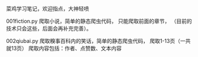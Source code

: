 菜鸡学习笔记，欢迎指点，大神轻喷


001fiction.py
爬取小说，简单的静态爬虫代码，
只能爬取前面的章节，
（目前的技术只会这些，后面会再补充完善）。

002qiubai.py
爬取糗事百科内的笑话，简单的静态爬虫代码，
爬取1-13页（一共就13页）
爬取内容包括：作者、点赞数、文本内容
